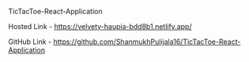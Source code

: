TicTacToe-React-Application

Hosted Link - https://velvety-haupia-bdd8b1.netlify.app/

GitHub Link - https://github.com/ShanmukhPulijala16/TicTacToe-React-Application
